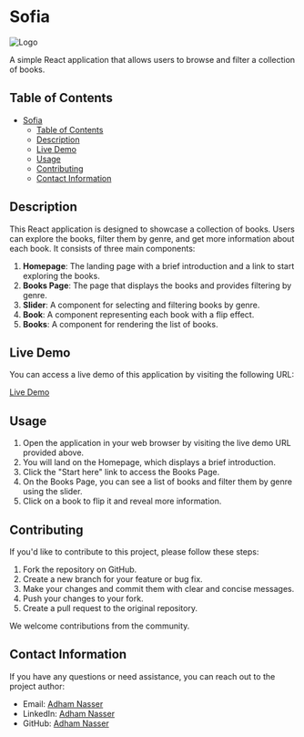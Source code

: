 # Sofia

![Logo](./src/assets/images/sofia-logo.png)

A simple React application that allows users to browse and filter a collection of books.

## Table of Contents
- [Sofia](#sofia)
  - [Table of Contents](#table-of-contents)
  - [Description](#description)
  - [Live Demo](#live-demo)
  - [Usage](#usage)
  - [Contributing](#contributing)
  - [Contact Information](#contact-information)

## Description

This React application is designed to showcase a collection of books. Users can explore the books, filter them by genre, and get more information about each book. It consists of three main components:

1. **Homepage**: The landing page with a brief introduction and a link to start exploring the books.
2. **Books Page**: The page that displays the books and provides filtering by genre.
3. **Slider**: A component for selecting and filtering books by genre.
4. **Book**: A component representing each book with a flip effect.
5. **Books**: A component for rendering the list of books.

## Live Demo

You can access a live demo of this application by visiting the following URL:

[Live Demo](https://sofiaowl.netlify.app/)

## Usage

1. Open the application in your web browser by visiting the live demo URL provided above.
2. You will land on the Homepage, which displays a brief introduction.
3. Click the "Start here" link to access the Books Page.
4. On the Books Page, you can see a list of books and filter them by genre using the slider.
5. Click on a book to flip it and reveal more information.

## Contributing

If you'd like to contribute to this project, please follow these steps:

1. Fork the repository on GitHub.
2. Create a new branch for your feature or bug fix.
3. Make your changes and commit them with clear and concise messages.
4. Push your changes to your fork.
5. Create a pull request to the original repository.

We welcome contributions from the community.

## Contact Information

If you have any questions or need assistance, you can reach out to the project author:

- Email: [Adham Nasser](mailto:adhamxiii@gmail.com)
- LinkedIn: [Adham Nasser](https://www.linkedin.com/in/adham-nasser-xiii/)
- GitHub: [Adham Nasser](https://github.com/Adham-XIII)

